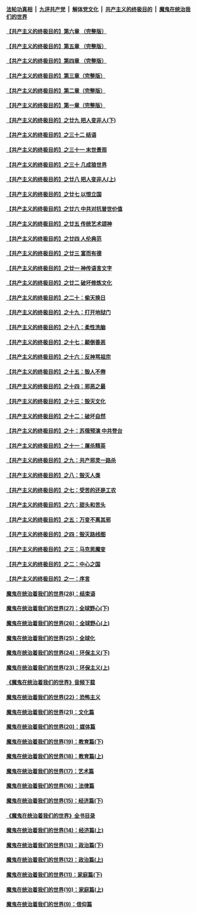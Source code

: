 ####  [法轮功真相](../../../../basic/blob/master/README.md?t=05160901) &nbsp;|&nbsp; [九评共产党](../../../../9ping.md/blob/master/README.md?t=05160901) &nbsp;|&nbsp; [解体党文化](../../../../jtdwh.md/blob/master/README.md?t=05160901)  &nbsp;|&nbsp; [共产主义的终极目的](../../../../gczydzjmd.md/blob/master/README.md?t=05160901) &nbsp;|&nbsp; [魔鬼在统治我们的世界](../../../../mgztzwmdsj.md/blob/master/README.md?t=05160901) 

#### [【共产主义的终极目的】第六章 （完整版）](../pages/nsc422/n11428913.md?t=05160901) 

#### [【共产主义的终极目的】第五章 （完整版）](../pages/nsc422/n11428912.md?t=05160901) 

#### [【共产主义的终极目的】第四章 （完整版）](../pages/nsc422/n11428907.md?t=05160901) 

#### [【共产主义的终极目的】第三章（完整版）](../pages/nsc422/n11428848.md?t=05160901) 

#### [【共产主义的终极目的】第二章（完整版）](../pages/nsc422/n11428831.md?t=05160901) 

#### [【共产主义的终极目的】第一章（完整版）](../pages/nsc422/n11417651.md?t=05160901) 

#### [【共产主义的终极目的】之廿九 把人变非人(下)](../pages/nsc422/n11344140.md?t=05160901) 

#### [【共产主义的终极目的】之三十二 结语](../pages/nsc422/n11360535.md?t=05160901) 

#### [【共产主义的终极目的】之三十一 末世景观](../pages/nsc422/n11351129.md?t=05160901) 

#### [【共产主义的终极目的】之三十 几成狼世界](../pages/nsc422/n11348280.md?t=05160901) 

#### [【共产主义的终极目的】之廿八 把人变非人(上)](../pages/nsc422/n11340492.md?t=05160901) 

#### [【共产主义的终极目的】之廿七 以恨立国](../pages/nsc422/n11336944.md?t=05160901) 

#### [【共产主义的终极目的】之廿六 中共对抗普世价值](../pages/nsc422/n11324785.md?t=05160901) 

#### [【共产主义的终极目的】之廿五 传统艺术颂神](../pages/nsc422/n11296396.md?t=05160901) 

#### [【共产主义的终极目的】之廿四 人伦典范](../pages/nsc422/n11296397.md?t=05160901) 

#### [【共产主义的终极目的】之廿三 富而有德](../pages/nsc422/n11283598.md?t=05160901) 

#### [【共产主义的终极目的】之廿一 神传语言文字](../pages/nsc422/n11263265.md?t=05160901) 

#### [【共产主义的终极目的】之廿二 破坏修炼文化](../pages/nsc422/n11245728.md?t=05160901) 

#### [【共产主义的终极目的】之二十：偷天换日](../pages/nsc422/n11238846.md?t=05160901) 

#### [【共产主义的终极目的】之十九：打开地狱门](../pages/nsc422/n11206376.md?t=05160901) 

#### [【共产主义的终极目的】之十八：柔性洗脑](../pages/nsc422/n11199994.md?t=05160901) 

#### [【共产主义的终极目的】之十七：颠倒善恶](../pages/nsc422/n11179782.md?t=05160901) 

#### [【共产主义的终极目的】之十六：反神骂祖宗](../pages/nsc422/n11166798.md?t=05160901) 

#### [【共产主义的终极目的】之十五：毁人不倦](../pages/nsc422/n11166792.md?t=05160901) 

#### [【共产主义的终极目的】之十四：邪恶之最](../pages/nsc422/n11150249.md?t=05160901) 

#### [【共产主义的终极目的】之十三：毁灭文化](../pages/nsc422/n11135227.md?t=05160901) 

#### [【共产主义的终极目的】之十二：破坏自然](../pages/nsc422/n11135214.md?t=05160901) 

#### [【共产主义的终极目的】之十：苏俄预演 中共登台](../pages/nsc422/n11118424.md?t=05160901) 

#### [【共产主义的终极目的】之十一：屠杀精英](../pages/nsc422/n11118442.md?t=05160901) 

#### [【共产主义的终极目的】之九：共产邪灵一路杀](../pages/nsc422/n11114139.md?t=05160901) 

#### [【共产主义的终极目的】之八：毁灭人类](../pages/nsc422/n11108503.md?t=05160901) 

#### [【共产主义的终极目的】之七：受苦的还是工农](../pages/nsc422/n11101809.md?t=05160901) 

#### [【共产主义的终极目的】之六：甜头和苦头](../pages/nsc422/n11096971.md?t=05160901) 

#### [【共产主义的终极目的】之五：万变不离其邪](../pages/nsc422/n11091285.md?t=05160901) 

#### [【共产主义的终极目的】之四：毁灭路线图](../pages/nsc422/n11086284.md?t=05160901) 

#### [【共产主义的终极目的】之三：马克思魔变](../pages/nsc422/n11061941.md?t=05160901) 

#### [【共产主义的终极目的】之二：中心之国](../pages/nsc422/n11047728.md?t=05160901) 

#### [【共产主义的终极目的】之一：序言](../pages/nsc422/n11086077.md?t=05160901) 

#### [魔鬼在统治着我们的世界(28)：结束语](../pages/nsc422/n10936246.md?t=05160901) 

#### [魔鬼在统治着我们的世界(27)：全球野心(下)](../pages/nsc422/n10928319.md?t=05160901) 

#### [魔鬼在统治着我们的世界(26)：全球野心(上)](../pages/nsc422/n10900318.md?t=05160901) 

#### [魔鬼在统治着我们的世界(25)：全球化](../pages/nsc422/n10788205.md?t=05160901) 

#### [魔鬼在统治着我们的世界(24)：环保主义(下)](../pages/nsc422/n10695307.md?t=05160901) 

#### [魔鬼在统治着我们的世界(23)：环保主义(上)](../pages/nsc422/n10688613.md?t=05160901) 

#### [《魔鬼在统治着我们的世界》音频下载](../pages/nsc422/n10635553.md?t=05160901) 

#### [魔鬼在统治着我们的世界(22)：恐怖主义](../pages/nsc422/n10614727.md?t=05160901) 

#### [魔鬼在统治着我们的世界(21)：文化篇](../pages/nsc422/n10597706.md?t=05160901) 

#### [魔鬼在统治着我们的世界(20)：媒体篇](../pages/nsc422/n10586579.md?t=05160901) 

#### [魔鬼在统治着我们的世界(19)：教育篇(下)](../pages/nsc422/n10564808.md?t=05160901) 

#### [魔鬼在统治着我们的世界(18)：教育篇(上)](../pages/nsc422/n10526970.md?t=05160901) 

#### [魔鬼在统治着我们的世界(17)：艺术篇](../pages/nsc422/n10499093.md?t=05160901) 

#### [魔鬼在统治着我们的世界(16)：法律篇](../pages/nsc422/n10485969.md?t=05160901) 

#### [魔鬼在统治着我们的世界(15)：经济篇(下)](../pages/nsc422/n10469975.md?t=05160901) 

#### [《魔鬼在统治着我们的世界》全书目录](../pages/nsc422/n10464261.md?t=05160901) 

#### [魔鬼在统治着我们的世界(14)：经济篇(上)](../pages/nsc422/n10457370.md?t=05160901) 

#### [魔鬼在统治着我们的世界(13)：政治篇(下)](../pages/nsc422/n10448270.md?t=05160901) 

#### [魔鬼在统治着我们的世界(12)：政治篇(上)](../pages/nsc422/n10444576.md?t=05160901) 

#### [魔鬼在统治着我们的世界(11)：家庭篇(下)](../pages/nsc422/n10440961.md?t=05160901) 

#### [魔鬼在统治着我们的世界(10)：家庭篇(上)](../pages/nsc422/n10435448.md?t=05160901) 

#### [魔鬼在统治着我们的世界(9)：信仰篇](../pages/nsc422/n10432159.md?t=05160901) 

